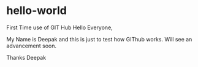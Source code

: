 # hello-world
First Time use of GIT Hub
Hello Everyone,

My Name is Deepak and this is just to test how GIThub works. Will see an advancement soon.

Thanks
Deepak
